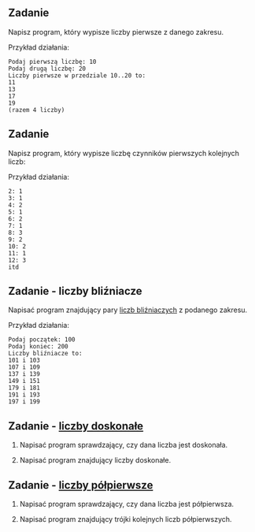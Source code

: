 ## Zadanie

Napisz program, który wypisze liczby pierwsze z danego zakresu.

Przykład działania:
```
Podaj pierwszą liczbę: 10
Podaj drugą liczbę: 20
Liczby pierwsze w przedziale 10..20 to:
11
13
17
19
(razem 4 liczby)
```

## Zadanie

Napisz program, który wypisze liczbę czynników pierwszych kolejnych liczb:

Przykład działania:
```
2: 1
3: 1
4: 2
5: 1
6: 2
7: 1
8: 3
9: 2
10: 2
11: 1
12: 3
itd
```

## Zadanie - liczby bliźniacze

Napisać program znajdujący pary [liczb bliźniaczych](https://pl.wikipedia.org/wiki/Liczby_bli%C5%BAniacze) z podanego zakresu.

Przykład działania:
```
Podaj początek: 100
Podaj koniec: 200
Liczby bliźniacze to:
101 i 103
107 i 109
137 i 139
149 i 151
179 i 181
191 i 193
197 i 199
```

## Zadanie - [liczby doskonałe](https://pl.wikipedia.org/wiki/Liczba_doskona%C5%82a)

1. Napisać program sprawdzający, czy dana liczba jest doskonała.

2. Napisać program znajdujący liczby doskonałe.

## Zadanie - [liczby półpierwsze](https://pl.wikipedia.org/wiki/Liczba_p%C3%B3%C5%82pierwsza)

1. Napisać program sprawdzający, czy dana liczba jest półpierwsza.

2. Napisać program znajdujący trójki kolejnych liczb półpierwszych.
